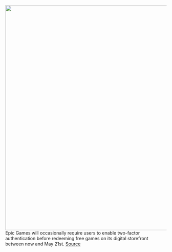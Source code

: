 <img src='https://cdn.vox-cdn.com/thumbor/VC5PuC3knG17YatU2TM95v_S8J4=/0x0:2158x1216/1200x800/filters:focal(907x436:1251x780)/cdn.vox-cdn.com/uploads/chorus_image/image/66722822/Screen_Shot_2020_04_28_at_4.38.37_PM.0.png' width='700px' /><br/>
Epic Games will occasionally require users to enable two-factor authentication before redeeming free games on its digital storefront between now and May 21st.
<a href='https://www.theverge.com/2020/4/28/21240382/epic-games-store-2fa-two-factor-authentication-free-date-security'> Source <a/>